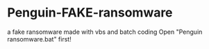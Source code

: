 # Penguin-FAKE-ransomware
a fake ransomware made with vbs and batch coding
Open "Penguin ransomware.bat" first!
